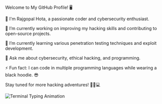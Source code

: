 Welcome to My GitHub Profile! 🖥️

👋 I'm Rajgopal Hota, a passionate coder and cybersecurity enthusiast.

🔭 I’m currently working on improving my hacking skills and contributing to open-source projects.

🌱 I’m currently learning various penetration testing techniques and exploit development.

💬 Ask me about cybersecurity, ethical hacking, and programming.

⚡ Fun fact: I can code in multiple programming languages while wearing a black hoodie. 😎

Stay tuned for more hacking adventures! 🕵️‍♂️💻

![Terminal Typing Animation](URL_TO_YOUR_GIF_OR_VIDEO)
